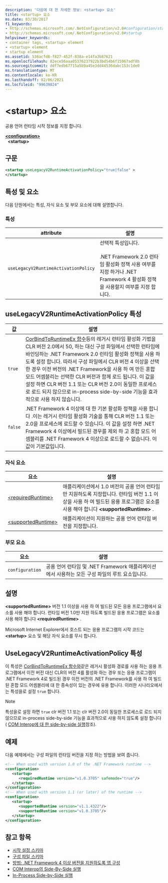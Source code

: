 ```yaml
---
description: '다음에 대 한 자세한 정보: <startup> 요소'
title: <startup> 요소
ms.date: 03/30/2017
f1_keywords:
- http://schemas.microsoft.com/.NetConfiguration/v2.0#configuration/startup
- http://schemas.microsoft.com/.NetConfiguration/v2.0#startup
helpviewer_keywords:
- container tags, <startup> element
- <startup> element
- startup element
ms.assetid: 536acfd8-f827-452f-838a-e14fa3b87621
ms.openlocfilehash: 82ece56aaa05376237922b3bd54b6f15967adf8b
ms.sourcegitcommit: ddf7edb67715a5b9a45e3dd44536dabc153c1de0
ms.translationtype: MT
ms.contentlocale: ko-KR
ms.lasthandoff: 02/06/2021
ms.locfileid: "99639824"
---
```

# <a name="startup-element"></a>\<startup> 요소

공용 언어 런타임 시작 정보를 지정 합니다.

[**\<configuration>**](../configuration-element.md)  
&nbsp;&nbsp;**\<startup>**  

## <a name="syntax"></a>구문

```xml
<startup useLegacyV2RuntimeActivationPolicy="true|false" >
</startup>
```

## <a name="attributes-and-elements"></a>특성 및 요소

 다음 단원에서는 특성, 자식 요소 및 부모 요소에 대해 설명합니다.

### <a name="attributes"></a>특성

|attribute|설명|
|---------------|-----------------|
|`useLegacyV2RuntimeActivationPolicy`|선택적 특성입니다.<br /><br /> .NET Framework 2.0 런타임 활성화 정책 사용 여부를 지정 하거나 .NET Framework 4 활성화 정책을 사용할지 여부를 지정 합니다.|

## <a name="uselegacyv2runtimeactivationpolicy-attribute"></a>useLegacyV2RuntimeActivationPolicy 특성

|값|설명|
|-----------|-----------------|
|`true`|[CorBindToRuntimeEx 함수](../../../unmanaged-api/hosting/corbindtoruntimeex-function.md)등의 레거시 런타임 활성화 기법을 CLR 버전 2.0에서 50, 하는 대신 구성 파일에서 선택한 런타임에 바인딩하는 .NET Framework 2.0 런타임 활성화 정책을 사용 하도록 설정 합니다. 따라서 구성 파일에서 CLR 버전 4 이상을 선택한 경우 이전 버전의 .NET Framework을 사용 하 여 만든 혼합 모드 어셈블리는 선택한 CLR 버전과 함께 로드 됩니다. 이 값을 설정 하면 CLR 버전 1.1 또는 CLR 버전 2.0이 동일한 프로세스로 로드 되지 않으므로 in-process side-by-side 기능을 효과적으로 사용 하지 않습니다.|
|`false`|.NET Framework 4 이상에 대 한 기본 활성화 정책을 사용 합니다 .이는 레거시 런타임 활성화 기술을 통해 CLR 버전 1.1 또는 2.0을 프로세스에 로드할 수 있습니다. 이 값을 설정 하면 .NET Framework 4 이상에서 빌드된 경우를 제외 하 고 혼합 모드 어셈블리를 .NET Framework 4 이상으로 로드할 수 없습니다. 이 값이 기본값입니다.|

### <a name="child-elements"></a>자식 요소

|요소|설명|
|-------------|-----------------|
|[\<requiredRuntime>](requiredruntime-element.md)|애플리케이션에서 1.0 버전의 공용 언어 런타임만 지원하도록 지정합니다. 런타임 버전 1.1 이상을 사용 하 여 빌드된 응용 프로그램은 요소를 사용 해야 합니다 **\<supportedRuntime>** .|
|[\<supportedRuntime>](supportedruntime-element.md)|애플리케이션이 지원하는 공용 언어 런타임 버전을 지정합니다.|

### <a name="parent-elements"></a>부모 요소

|요소|설명|
|-------------|-----------------|
|`configuration`|공용 언어 런타임 및 .NET Framework 애플리케이션에서 사용하는 모든 구성 파일의 루트 요소입니다.|

## <a name="remarks"></a>설명

 **\<supportedRuntime>** 버전 1.1 이상을 사용 하 여 빌드된 모든 응용 프로그램에서 요소를 사용 해야 합니다. 런타임 버전 1.0만 지원 하도록 빌드된 응용 프로그램은 요소를 사용 해야 합니다 **\<requiredRuntime>** .

 Microsoft Internet Explorer에서 호스트 되는 응용 프로그램의 시작 코드는 **\<startup>** 요소 및 해당 자식 요소를 무시 합니다.

## <a name="the-uselegacyv2runtimeactivationpolicy-attribute"></a>UseLegacyV2RuntimeActivationPolicy 특성

 이 특성은 [CorBindToRuntimeEx 함수와](../../../unmanaged-api/hosting/corbindtoruntimeex-function.md)같은 레거시 활성화 경로를 사용 하는 응용 프로그램에서 이전 버전 대신 CLR의 버전 4를 활성화 하는 경우 또는 응용 프로그램이 .NET Framework 4로 빌드된 경우 이전 버전의 .NET Framework를 사용 하 여 빌드된 혼합 모드 어셈블리에 대 한 종속성이 있는 경우에 유용 합니다. 이러한 시나리오에서는 특성을로 설정 `true` 합니다.

> [!NOTE]
> 특성을로 설정 하면 `true` clr 버전 1.1 또는 clr 버전 2.0이 동일한 프로세스로 로드 되지 않으므로 in-process side-by-side 기능을 효과적으로 사용 하지 않도록 설정 합니다 ( [COM Interop에 대 한 side-by-side 실행](/previous-versions/dotnet/netframework-4.0/8t8td04t(v=vs.100))참조).

## <a name="example"></a>예제

 다음 예제에서는 구성 파일의 런타임 버전을 지정 하는 방법을 보여 줍니다.

```xml
<!-- When used with version 1.0 of the .NET Framework runtime -->
<configuration>
   <startup>
      <requiredRuntime version="v1.0.3705" safemode="true"/>
   </startup>
</configuration>
<!-- When used with version 1.1 (or later) of the runtime -->
<configuration>
   <startup>
      <supportedRuntime version="v1.1.4322"/>
      <supportedRuntime version="v1.0.3705"/>
   </startup>
</configuration>
```

## <a name="see-also"></a>참고 항목

- [시작 설정 스키마](index.md)
- [구성 파일 스키마](../index.md)
- [방법: .NET Framework 4 이상 버전을 지원하도록 앱 구성](../../../migration-guide/how-to-configure-an-app-to-support-net-framework-4-or-4-5.md)
- [COM Interop의 Side-By-Side 실행](/previous-versions/dotnet/netframework-4.0/8t8td04t(v=vs.100))
- [In-Process Side-by-Side 실행](../../../deployment/in-process-side-by-side-execution.md)
